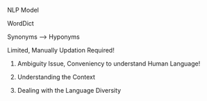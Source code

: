 NLP Model

WordDict

Synonyms --> Hyponyms

Limited, Manually Updation Required!

1. Ambiguity Issue, Conveniency to understand Human Language!

2. Understanding the Context

3. Dealing with the Language Diversity




